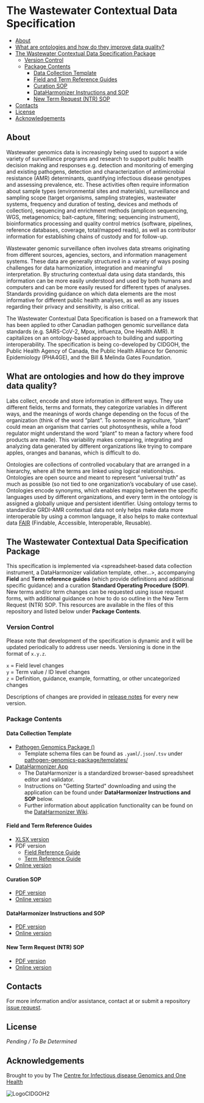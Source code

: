 # The Wastewater Contextual Data Specification

  - [About](#about)
  - [What are ontologies and how do they improve data quality?](#what-are-ontologies-and-how-do-they-improve-data-quality)
  - [The Wastewater Contextual Data Specification Package](#the--contextual-data-specification-package)
    - [Version Control](#version-control)
    - [Package Contents](#package-contents)
      - [Data Collection Template](#data-collection-template)
      - [Field and Term Reference Guides](#field-and-term-reference-guides)
      - [Curation SOP](#curation-sop)
      - [DataHarmonizer Instructions and SOP](#dataharmonizer-instructions-and-sop)
      - [New Term Request (NTR) SOP](#new-term-request-ntr-sop)
  - [Contacts](#contacts)
  - [License](#license)
  - [Acknowledgements](#acknowledgements)

## About

Wastewater genomics data is increasingly being used to support a wide variety of surveillance programs and research to support public health decision making and responses e.g. detection and monitoring of emerging and existing pathogens, detection and characterization of antimicrobial resistance (AMR) determinants, quantifying infectious disease genotypes and assessing prevalence, etc. These activities often require information about sample types (environmental sites and materials), surveillance and sampling scope (target organisms, sampling strategies, wastewater systems, frequency and duration of testing, devices and methods of collection), sequencing and enrichment methods (amplicon sequencing, WGS, metagenomics; bait-capture, filtering; sequencing instrument), bioinformatics processing and quality control metrics (software, pipelines, reference databases, coverage, total/mapped reads), as well as contributor information for establishing chains of custody and for follow-up.  

Wastewater genomic surveillance often involves data streams originating from different sources, agencies, sectors, and information management systems. These data are generally structured in a variety of ways posing challenges for data harmonization, integration and meaningful interpretation. By structuring contextual data using data standards, this information can be more easily understood and used by both humans and computers and can be more easily reused for different types of analyses. Standards providing guidance on which data elements are the most informative for different public health analyses, as well as any issues regarding their privacy and sensitivity, is also critical.

The Wastewater Contextual Data Specification is based on a framework that has been applied to other Canadian pathogen genomic surveillance data standards (e.g. SARS-CoV-2, Mpox, influenza, One Health AMR). It capitalizes on an ontology-based approach to building and supporting interoperability. The specification is being co-developed by CIDGOH, the Public Health Agency of Canada, the Public Health Alliance for Genomic Epidemiology (PHA4GE), and the Bill & Melinda Gates Foundation.

## What are ontologies and how do they improve data quality?

Labs collect, encode and store information in different ways. They use different fields, terms and formats, they categorize variables in different ways, and the meanings of words change depending on the focus of the organization (think of the word “plant”. To someone in agriculture, “plant” could mean an organism that carries out photosynthesis, while a food regulator might understand the word “plant” to mean a factory where food products are made). This variability makes comparing, integrating and analyzing data generated by different organizations like trying to compare apples, oranges and bananas, which is difficult to do.

Ontologies are collections of controlled vocabulary that are arranged in a hierarchy, where all the terms are linked using logical relationships. Ontologies are open source and meant to represent “universal truth” as much as possible (so not tied to one organization’s vocabulary of use case). Ontologies encode synonyms, which enables mapping between the specific languages used by different organizations, and every term in the ontology is assigned a globally unique and persistent identifier. Using ontology terms to standardize GRDI-AMR contextual data not only helps make data more interoperable by using a common language, it also helps to make contextual data [FAIR](https://www.go-fair.org/fair-principles/) (Findable, Accessible, Interoperable, Reusable).

## The Wastewater Contextual Data Specification Package

This specification is implemented via <spreadsheet-based data collection instrument, a DataHarmonizer validation template, other...>, accompanying **Field** and **Term reference guides** (which provide definitions and additional specific guidance) and a curation **Standard Operating Procedure (SOP)**. New terms and/or term changes can be requested using issue request forms, with additional guidance on how to do so outline in the New Term Request (NTR) SOP. This resources are available in the files of this repository and listed below under **Package Contents**.

### Version Control

Please note that development of the specification is dynamic and it will be updated periodically to address user needs. Versioning is done in the format of `x.y.z`.

`x` = Field level changes <br>
`y` = Term value / ID level changes <br>
`z` = Definition, guidance, example, formatting, or other uncategorized changes

Descriptions of changes are provided in [release notes](https://github.com/cidgoh/Wastewater_Contextual_Data_Specification/releases) for every new version.

### Package Contents

#### Data Collection Template
- [Pathogen Genomics Package (**<INSERT SPEC TEMPLATE NAME>**)](https://github.com/cidgoh/pathogen-genomics-package/releases)
  - Template schema files can be found as `.yaml`/`.json`/`.tsv` under [pathogen-genomics-package/templates/](https://github.com/cidgoh/pathogen-genomics-package/tree/main/templates)**<INSERT SPEC TEMPLATE FOLDER NAME>**
- [DataHarmonizer App](https://github.com/cidgoh/DataHarmonizer)
  - The DataHarmonizer is a standardized browser-based spreadsheet editor and validator.
  - Instructions on "Getting Started" downloading and using the application can be found under **DataHarmonizer Instructions and SOP** below.
  - Further information about application functionality can be found on the [DataHarmonizer Wiki](https://github.com/cidgoh/pathogen-genomics-package/wiki/DataHarmonizer-Getting-Started).

#### Field and Term Reference Guides
- [XLSX version]()
- PDF version
  - [Field Reference Guide]()
  - [Term Reference Guide]()
- [Online version]()

#### Curation SOP
- [PDF version]()
- [Online version]()

#### DataHarmonizer Instructions and SOP
- [PDF version]()
- [Online version]()

#### New Term Request (NTR) SOP
- [PDF version]()
- [Online version]()

## Contacts
For more information and/or assistance, contact <INSERT CONTACT NAME> at <INSERT CONTACT EMAIL> or submit a repository [issue request](https://github.com/cidgoh/Wastewater_Contextual_Data_Specification/issues/new/choose).

## License

_Pending / To Be Determined_

## Acknowledgements

Brought to you by The [Centre for Infectious disease Genomics and One Health](https://cidgoh.ca/)<and INSERT COLLABORATOR NAMES>

![LogoCIDGOH2](https://github.com/cidgoh/specification-repo-template/assets/48695054/87fa713d-8fd7-453d-8542-fc413069e842)
